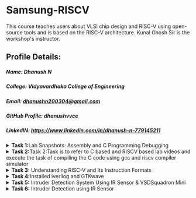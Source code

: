 # Samsung-RISCV
This course teaches users about VLSI chip design and RISC-V using open-source tools and is based on the RISC-V architecture. Kunal Ghosh Sir is the workshop's instructor.
## Profile Details:
##### Name: Dhanush N
##### College: Vidyavardhaka College of Engineering
##### Email: dhanushn200304@gmail.com
##### GitHub Profile: dhanushvvce
##### LinkedIN: https://www.linkedin.com/in/dhanush-n-779145211
<details>
<summary><b>Task 1:</b>Lab Snapshots: Assembly and C Programming Debugging</summary>   
<br>
# samsung-riscv

# 📊 **Lab Snapshots: Assembly and C Programming Debugging**

## 📑 **Overview**
This repository contains snapshots from a technical lab session focusing on **Assembly-level debugging**, **C programming**, and **Memory Analysis**. These images showcase code execution, disassembly views, and error analysis during program execution.

---

## 🛠️ **Snapshots Description**

### 🖥️ **1. Assembly-Level Debugging Snapshot**
- **Description:** Analysis of low-level assembly instructions from a compiled program.
- **Key Focus:**
   - Register-level operations.
   - Memory address references.
   - Function call traces.
- **Purpose:** Understand how high-level C code maps to machine instructions.

---

### 📝 **2. C Program Snapshot**
- **Description:** Simple C program to calculate the **sum of numbers from 1 to n** using a loop.
- **Key Focus:**
   - Syntax and logic analysis.
   - Debugging `printf` statements.
   - Correct usage of loops.
- **Purpose:** Identify and resolve logical and syntactical errors in the C code.

---

### ⚙️ **3. Assembly Disassembly Snapshot**
- **Description:** Detailed disassembly of the **main function** in an executable.
- **Key Focus:**
   - Conditional branching.
   - Stack and heap memory operations.
   - Instruction-level execution.
- **Purpose:** Optimize and debug program execution at the machine level.

---

## 📚 **Technologies Used**
- **Programming Language:** C
- **Tools:** GCC Compiler, GDB Debugger, Terminal
- **OS Environment:** Linux/Ubuntu (Virtual Machine)

---

![riscvdi2](https://github.com/user-attachments/assets/4c0c01b1-0fb0-4182-b5da-029b5038eb10)
![riscvdi3](https://github.com/user-attachments/assets/11c55d68-3607-4f9c-be56-312e39f43dbd)
![riscvdi1](https://github.com/user-attachments/assets/5d775210-4d43-4cf2-838c-dc44b43849ff)
</details>
<details>
  
<summary><b>Task 2:</b>Task 2:Task is to refer to C based and RISCV based lab videos and execute the task of compiling the C code using gcc and riscv compiler simulator </summary>   
<br>
##    TASK 2,RISC V

This task involves comparing two optimization levels, -O1 and -Ofast, while debugging a simple C program using SPIKE.

The compiled C code

The -O1 optimization option provides moderate optimization to balance performance and compilation time. It's ideal for a blend of performance improvements without heavily impacting the debugging process. On the other hand, -Ofast optimizes aggressively for maximum performance, even at the cost of adherence to some standard-compliant behaviors and potentially more challenging debugging.

The provided file contains the code subject to these optimizations.

![RISCV TASK2 IMAGE 1](https://github.com/user-attachments/assets/7dd922d9-4d62-44b2-8ae8-2271f6c9b795)

The RISC-V object dump for each optimization level (-O1 and -Ofast).

The riscv64-unknown-elf-objdump command disassembles the object file, providing insight into the machine code generated by each optimization level:

The provided file contains the code subject to these optimizations.

![RISC V TASK2 IMAGE 2](https://github.com/user-attachments/assets/4926c807-809d-46ec-9378-5e20d8dc8337)

![RISC V TASK 2 IMAGE 3](https://github.com/user-attachments/assets/90659035-24fd-43d4-bc4e-b86057b1014b)
</details>
<details>   
<summary><b>Task 3:</b> Understanding RISC-V and Its Instruction Formats</summary>   
<br>
# Understanding RISC-V and Its Instruction Formats

## Overview
RISC-V is an open-source Instruction Set Architecture (ISA) based on Reduced Instruction Set Computing (RISC) principles. It offers a free, modular, and extensible platform for designing processors tailored to specific applications. Unlike proprietary ISAs, RISC-V is open and license-free, making it a popular choice in academia, research, and industry.

This repository provides an in-depth explanation of RISC-V’s six primary instruction formats and demonstrates how they are structured.

---

## What is an Instruction Format?
An instruction format defines the structure of a machine-level instruction, determining how data and operations are encoded for execution. RISC-V instructions are always **32 bits** long, and they follow specific formats for different types of operations.

---

## RISC-V Instruction Formats
RISC-V defines six main instruction formats, each designed for specific use cases:

1. **R-type (Register-Type):** Used for arithmetic and logical operations.
2. **I-type (Immediate-Type):** Used for operations involving immediate values.
3. **S-type (Store-Type):** Used for storing data into memory.
4. **B-type (Branch-Type):** Used for conditional branching.
5. **U-type (Upper-Immediate):** Used for loading upper immediate values.
6. **J-type (Jump-Type):** Used for jump operations.

<img width="772" alt="instructions_types" src="https://github.com/user-attachments/assets/ed5e6db3-985b-42ea-9ea5-4a87bb91bcf6" />


---

### 1. R-type Instruction
R-type instructions operate on registers and are used for computations like addition, subtraction, and logical operations.

**Structure:**
| Field   | Size  | Description                        |
|---------|-------|------------------------------------|
| Opcode  | 7 bits| Instruction type                  |
| rd      | 5 bits| Destination register              |
| func3   | 3 bits| Specifies operation type          |
| rs1     | 5 bits| First source register             |
| rs2     | 5 bits| Second source register            |
| func7   | 7 bits| Additional operation specification|

**Example:**
- Instruction: `ADD r9, r2, r5`  
- Operation: Add the values in `r2` and `r5` and store the result in `r9`.

**Encoding Breakdown:**
- Opcode: `0110011`
- rd: `r9` → `01001`
- rs1: `r2` → `00010`
- rs2: `r5` → `00101`
- func3: `000`
- func7: `0000000`

**Final Instruction:**  
`0000000_00101_00010_000_01001_0110011`

![image](https://github.com/user-attachments/assets/4da66991-8ae7-4568-8654-d4620591a7e7)


---

### 2. I-type Instruction
I-type instructions work with a register and an immediate value. These are commonly used for operations like loading values or arithmetic with constants.

**Structure:**
| Field   | Size  | Description                        |
|---------|-------|------------------------------------|
| Opcode  | 7 bits| Instruction type                  |
| rd      | 5 bits| Destination register              |
| func3   | 3 bits| Specifies operation type          |
| rs1     | 5 bits| Source register                   |
| imm     | 12 bits| Immediate value                  |

**Example:**
- Instruction: `ADDI r12, r4, 5`  
- Operation: Add `5` to the value in `r4` and store the result in `r12`.

**Encoding Breakdown:**
- Opcode: `0010011`
- rd: `r12` → `01100`
- rs1: `r4` → `00100`
- imm: `000000000101`
- func3: `000`

**Final Instruction:**  
`000000000101_00100_000_01100_0010011`

![image](https://github.com/user-attachments/assets/bd38c8be-4303-4372-a796-c6d33cb2bd6e)

---

### 3. S-type Instruction
S-type instructions store data from registers into memory.

**Structure:**
| Field   | Size  | Description                        |
|---------|-------|------------------------------------|
| Opcode  | 7 bits| Instruction type                  |
| rs1     | 5 bits| Base address register             |
| rs2     | 5 bits| Source register                   |
| imm[11:5]| 7 bits| Upper immediate bits             |
| imm[4:0] | 5 bits| Lower immediate bits             |
| func3   | 3 bits| Operation type                    |

**Example:**
- Instruction: `SW r3, 2(r1)`  
- Operation: Store the value in `r3` at the memory location `r1 + 2`.

**Final Instruction:**  
`0000000_00011_00001_010_00010_0100011`

![i type (1)](https://github.com/user-attachments/assets/297f75f7-b755-4064-bdbe-281964e6107c)






---

### 4. B-type Instruction
B-type instructions perform conditional branching.

**Structure:**
| Field   | Size  | Description                        |
|---------|-------|------------------------------------|
| Opcode  | 7 bits| Instruction type                  |
| rs1     | 5 bits| Source register 1                 |
| rs2     | 5 bits| Source register 2                 |
| imm     | 13 bits| Branch offset                    |
| func3   | 3 bits| Branch condition                  |

**Example:**
- Instruction: `BNE r0, r1, 20`  
- Operation: Branch to `PC + 20` if `r0 ≠ r1`.

![image](https://github.com/user-attachments/assets/5cc9b638-da88-47f3-b0aa-396f4f748c63)





---

### 5. U-type Instruction
U-type instructions are used to load immediate values into the upper bits of a register.

**Structure:**
| Field   | Size  | Description                        |
|---------|-------|------------------------------------|
| Opcode  | 7 bits| Instruction type                  |
| rd      | 5 bits| Destination register              |
| imm     | 20 bits| Upper immediate value            |

![image](https://github.com/user-attachments/assets/e823512f-82e7-4dac-a02d-7d2634dfec24)


---

### 6. J-type Instruction
J-type instructions perform jump operations, often used for loops or function calls.

**Structure:**
| Field   | Size  | Description                        |
|---------|-------|------------------------------------|
| Opcode  | 7 bits| Instruction type                  |
| rd      | 5 bits| Destination register              |
| imm     | 20 bits| Jump offset                      |


![image](https://github.com/user-attachments/assets/6c501798-bd28-4312-ba66-7adc2a2a851a)



# RISC-V 15 Unique Instructions and Their 32-Bit Machine Codes
I've identified 15 unique RISC-V instructions from the object file, and for each instruction to determine its exact 32-bit machine code in the format `opcode rd, rs, immediate`to ensure the instruction type and operations are clearly specified.


![image](https://github.com/user-attachments/assets/972543b0-1292-4edc-8f37-37914593f509)


### **R-Type Instructions**  
Format: `opcode | rd | funct3 | rs1 | rs2 | funct7`

1. **`add s0, s0, 8`**  
   **Instruction Code**: `00828293`  
   **Expanded**: `0000000 | 1000 | 010 | 00010 | 01010 | 0110011`  

---

### **I-Type Instructions**  
Format: `immediate | rs1 | funct3 | rd | opcode`

2. **`li a0, 45`** (Load Immediate)  
   **Instruction Code**: `00800593`  
   **Expanded**: `0000000000101101 | 00000 | 000 | 01010 | 0010011`  

3. **`ld ra, 8(sp)`** (Load Doubleword)  
   **Instruction Code**: `00812083`  
   **Expanded**: `0000000000001000 | 00010 | 011 | 00010 | 0000011`  

4. **`jalr a5, ra, 0`** (Jump and Link Register)  
   **Instruction Code**: `000f8067`  
   **Expanded**: `0000000000000000 | 11110 | 000 | 11111 | 1100111`  

---

### **S-Type Instructions**  
Format: `immediate[11:5] | rs2 | rs1 | funct3 | immediate[4:0] | opcode`

5. **`sw ra, 8(sp)`** (Store Word)  
   **Instruction Code**: `00f12223`  
   **Expanded**: `0000000 | 11110 | 00010 | 010 | 01000 | 0100011`  

6. **`sd ra, 16(sp)`** (Store Doubleword)  
   **Instruction Code**: `00a12023`  
   **Expanded**: `0000000 | 11110 | 00010 | 011 | 10000 | 0100011`  

---

### **B-Type Instructions**  
Format: `immediate[12|10:5] | rs2 | rs1 | funct3 | immediate[4:1|11] | opcode`

7. **`beqz a5, <exit+0x2c>`** (Branch if Equal to Zero)  
   **Instruction Code**: `fe010ee3`  
   **Expanded**: `1111111 | 11111 | 00010 | 000 | 11100 | 1100011`  

---

### **U-Type Instructions**  
Format: `immediate[31:12] | rd | opcode`

8. **`lui a0, 0x23150`** (Load Upper Immediate)  
   **Instruction Code**: `23150537`  
   **Expanded**: `0010001101010000 | 01010 | 0110111`  

9. **`auipc a5, 0x477`** (Add Upper Immediate to PC)  
   **Instruction Code**: `47728097`  
   **Expanded**: `0100011101110111 | 01000 | 0010111`  

---

### **J-Type Instructions**  
Format: `immediate[20|10:1|11|19:12] | rd | opcode`

10. **`jal ra, <printf>`** (Jump and Link)  
    **Instruction Code**: `000080e7`  
    **Expanded**: `0000000000001000 | 00000 | 1101111`  

11. **`j <exit>`** (Jump)  
    **Instruction Code**: `4300006f`  
    **Expanded**: `0100001100000000 | 00000 | 1101111`  

---
</details>
<details>   
<summary><b>Task 4:</b>Installed iverilog and GTKwave</summary>   
<br>
# Samsung-riscv

# Task-4


Installed iverilog and GTKwave 

![VirtualBox_vdsworkshop_23_01_2025_16_56_05](https://github.com/user-attachments/assets/9727fdde-e6b7-42ff-b868-6c2182a4ce8f)

---

A directory named chethan was created 
```bash
mkdir chethan
```
The following commands were executed

![VirtualBox_vdsworkshop_23_01_2025_16_17_14](https://github.com/user-attachments/assets/bcec5209-824e-4cb2-94b1-ffa63434993c)

---

The below waveform was generated

![VirtualBox_vdsworkshop_23_01_2025_16_26_23](https://github.com/user-attachments/assets/52081c24-a338-4b58-a910-434054968ef2)


## Output Waveform

### Instruction 1: add r6,r1,r2.(i1)

<img width="795" alt="add r6,r1,r2" src="https://github.com/user-attachments/assets/6cdba807-dd32-437c-b8c1-0b6b233be6b7" />


### Instruction 2: sub r7,r1,r2.(i2)

<img width="793" alt="sub r7,r1,r2" src="https://github.com/user-attachments/assets/c9826ef2-8dcd-42b2-ab54-31c360ad8e7d" />


### Instruction 3: and r8,r1,r3.(i3)

<img width="755" alt="and r8,r1,r3" src="https://github.com/user-attachments/assets/e3fecfb3-3836-4513-8b92-5bc468e40839" />


### Instruction 4: or r9,r2,r5.(i4)

<img width="755" alt="or r9,r2,r5" src="https://github.com/user-attachments/assets/1a0a34fc-d7b2-4363-a41c-721c2a90cbe5" />


### Instruction 5: xor r10,r1,r4.(i5)

<img width="757" alt="xor r10,r1,r4" src="https://github.com/user-attachments/assets/e0ef31b4-0077-4992-8e1f-d08674ded7e5" />


### Instruction 6: slt r11,r2,r4.(i6)

<img width="760" alt="slt r11,r2,r4" src="https://github.com/user-attachments/assets/489f746b-68fe-452f-a049-8bd798791d23" />


### Instruction 7: addi r12,r4,5.(i7)

<img width="748" alt="addi r12,r4,5" src="https://github.com/user-attachments/assets/8df6e2bc-026f-4fa3-a0da-14f54e2dfd69" />


### Instruction 8: sw r3,r1,2.(i8)

<img width="759" alt="sw r3,r1,2" src="https://github.com/user-attachments/assets/048329ff-77df-44b6-b445-3636af21eadd" />


### Instruction 9: lw r13,r1,2.(i9)

<img width="755" alt="lw r13,r1,2" src="https://github.com/user-attachments/assets/8f796338-3262-409a-8d91-c4abf292c16b" />


### Instruction 10: beq r0,r0,15.(i10)

<img width="761" alt="beq r0,r0,15" src="https://github.com/user-attachments/assets/023f1d31-8c08-4c1c-8dc1-d5296ffd3348" />


### Instruction 11: add r14,r2,r2.(i11)

<img width="760" alt="add r14,r2,r2" src="https://github.com/user-attachments/assets/c80d1964-04d9-4993-954b-76c1d9daf771" />

</details>
<details>   
<summary><b>Task 5:</b> Intruder Detection System Using IR Sensor & VSDSquadron Mini</summary>   
<br>
# 🚀 Intruder Detection System Using IR Sensor & VSDSquadron Mini  

![Circuit Diagram](https://github.com/user-attachments/assets/6c766d4c-65ed-44d8-8b0b-a8b40a8989a1)  

## 📌 Overview  

The **Intruder Detection System** is a **real-time security solution** that detects unauthorized movement using an **Infrared (IR) sensor** and processes signals with the **VSDSquadron Mini FPGA board**. Upon detecting an intruder, the system **triggers an alert mechanism** such as a buzzer or LED.  

This project provides an **efficient, scalable, and cost-effective security solution** that can be further enhanced with **wireless communication, AI-based recognition, and cloud integration**.  

---

## 🎯 Features  
✔ **Real-time intrusion detection** using an IR sensor  
✔ **FPGA-based signal processing** for fast response  
✔ **Customizable alert mechanism** (buzzer, LED, or wireless notification)  
✔ **Scalable** – Can integrate **AI, cloud, and IoT** for enhanced security  
✔ **Low-cost & energy-efficient**  

---

## 🛠️ Components Required  

| **Component**      | **Specification** |
|--------------------|------------------|
| VSD Squadron Mini | FPGA Development Board |
| IR Sensor         | Motion Detection |
| Buzzer           | Alarm System |
| LED              | Visual Alert |
| 330-ohm Resistor | Current Limiting |
| Jumper Wires     | Circuit Connections |
| Breadboard       | Prototyping |

---

## 🔗 Circuit Pin Connections  

| **Component** | **Pin on Board** |
|--------------|------------------|
| **LED**      | Pin 6 |
| **Buzzer**   | Pin 5 |
| **IR Sensor** | Pin 4 |

---

## ⚡ How It Works  

1️⃣ The **IR sensor** detects motion based on **infrared radiation** emitted by objects.  
2️⃣ If movement is detected, the **VSDSquadron Mini FPGA** processes the signal.  
3️⃣ The system **triggers an alert** via a **buzzer, LED, or other notification methods**.  
4️⃣ The system can be enhanced with **AI-based detection, wireless alerts, or smart monitoring**.  

---

## 📌 Applications  

This system is **versatile** and can be used in various domains:  

### 🔹 **Home Security**  
- Detects intruders in **houses, apartments, and gated communities**  
- Can send **real-time alerts** via a **smart home system**  

### 🔹 **Industrial & Commercial Security**  
- Protects **factories, warehouses, and office spaces**  
- Restricts access to **high-security zones**  

### 🔹 **Military & Border Surveillance**  
- Detects **unauthorized personnel movements** in restricted areas  
- Can be deployed for **border security and military monitoring**  

### 🔹 **ATM & Bank Security**  
- Prevents theft by detecting **suspicious movements near ATMs**  
- Triggers **alarms during unauthorized access attempts**  

### 🔹 **Smart Parking & Access Control**  
- Monitors **vehicle entry and exit** in **parking lots**  
- Can trigger **automated gates or barriers**  

### 🔹 **Wildlife & Agricultural Monitoring**  
- Tracks **animal movement in restricted farming areas**  
- Helps in **wildlife conservation and anti-poaching efforts**  

### 🔹 **Hospital & Elderly Care Monitoring**  
- Detects **falls or unusual movement patterns** for patient safety  
- Can be used in **elderly care facilities for security and monitoring**  

---

## 🏗️ Future Enhancements  

🔹 **AI-powered detection** for enhanced accuracy  
🔹 **Wireless connectivity** for remote alerts and monitoring  
🔹 **Cloud-based integration** for centralized security control  
🔹 **Multi-sensor networking** for broader coverage  

---

## 🚀 Installation & Setup  

### 1️⃣ **Clone this Repository**  
```bash
git clone https://github.com/your-repo/intruder-detection-ir-sensor.git
cd intruder-detection-ir-sensor
```
</details>
<details>   
<summary><b>Task 6:</b> Intruder Detection using IR Sensor</summary>   
<br>

# Intruder Detection using IR Sensor

## Overview
This project is part of Task 6 of the Samsung RISC-V program. The objective is to design an intruder detection system using an IR sensor, a buzzer, and an LED. When an intruder is detected, the system activates an alarm (buzzer) and visual alert (LED) to notify about unauthorized access.

![alt text](image.png)

![alt text](image-2.png)

![alt text](image-1.png)

## Components Required:

1. VSD Squadron Mini
2. IR Sensor
3. Buzzer
4. LED
5. 330 ohm Resistor
6. Jumper wires
7. Breadboard

## Pin Connections:

| **Component** | **PIN on Board** |
|--------------|------------------|
| LED         | Pin 6             |
| Buzzer      | Pin 5             |
| IR Sensor   | Pin 4             |

## Working Principle:
The IR sensor detects an object in its proximity. When an intruder is detected:
- The sensor sends a signal to the microcontroller.
- The microcontroller processes the signal and turns ON the LED and buzzer.
- The system remains in an alert state until the intruder is no longer detected.

## Code Implementation:
The program will be written in C and deployed on the VSD Squadron Mini board. It will read the sensor input and control the LED and buzzer accordingly.
```bash
#include <ch32v00x.h>
#include <debug.h>

void GPIO_Config(void)
{
GPIO_InitTypeDef GPIO_InitStructure = {0}; //structure variable GPIO_InitStructure of type GPIO_InitTypeDef which is used for GPIO configuration.

RCC_APB2PeriphClockCmd(RCC_APB2Periph_GPIOC, ENABLE); // to Enable the clock for Port C
//pin 4 OUT PIN FOR IR SENSOR
GPIO_InitStructure.GPIO_Pin = GPIO_Pin_4 ; // Defines which Pin to configure
GPIO_InitStructure.GPIO_Mode = GPIO_Mode_IPU; // Defines Input Type
GPIO_Init(GPIOC, &GPIO_InitStructure);

//Pin 5 for Buzzer
GPIO_InitStructure.GPIO_Pin = GPIO_Pin_5 ; // Defines which Pin to configure
GPIO_InitStructure.GPIO_Mode = GPIO_Mode_Out_PP; // Defines Output Type
GPIO_InitStructure.GPIO_Speed = GPIO_Speed_50MHz; // Defines speed
GPIO_Init(GPIOC, &GPIO_InitStructure);

//pin 6 IS LED PIN
GPIO_InitStructure.GPIO_Pin = GPIO_Pin_6 ; //
GPIO_InitStructure.GPIO_Mode = GPIO_Mode_Out_PP; // Defines Output Type
GPIO_InitStructure.GPIO_Speed = GPIO_Speed_50MHz; // Defines speed

GPIO_Init(GPIOC, &GPIO_InitStructure);

}


int main(void)
{
uint8_t IR = 0;
uint8_t set=1;
uint8_t reset=0;
NVIC_PriorityGroupConfig(NVIC_PriorityGroup_1);// Configuring NVIC priority group
SystemCoreClockUpdate();// Update System Core Clock
GPIO_Config();//Call GPIO configuration function

while(1)
{
    IR = GPIO_ReadInputDataBit(GPIOC, GPIO_Pin_4);
    if (IR==1)
    {
        //If IR sensor detects, then Buzzer and LED will be ON
        GPIO_WriteBit(GPIOC, GPIO_Pin_6, set);
        GPIO_WriteBit(GPIOC, GPIO_Pin_5, set);
        }
    
    else{
        //If IR sensor doesn't detect, then Buzzer and LED will be OFF
        GPIO_WriteBit(GPIOC, GPIO_Pin_6,reset);
        GPIO_WriteBit(GPIOC, GPIO_Pin_5,reset);
    }

    }
    
}
```

## Applications:
- Home security systems
- Automated door security
- Industrial safety systems

## Future Improvements:
- Integration with GSM module for remote alerts
- Implementation of a camera module for image capturing
- Enhancing detection range with multiple sensors
